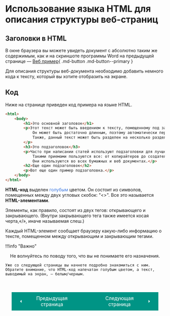 # Использование языка HTML для описания структуры веб-страниц

## Заголовки в HTML

В окне браузера вы можете увидеть документ с абсолютно таким же содержимым, как и на скриншоте программы Word на предыдущей странице — [Веб пример](/html-css-manual/assets/files/HTMLEX.html){ .md-button .md-button--primary }

Для описания структуры веб-документа необходимо добавить немного кода к тексту, который вы хотите отобразить на экране.

## Код

Ниже на странице приведен код примера на языке HTML.

``` html title="Код страницы"
<html>
    <body>
        <h1>Это основной заголовок</h1>
        <p>Этот текст может быть введением к тексту, помещенному под заголовком.
            Он может быть достаточно длинным, поэтому автоматически переносится на новую строку. 
            Также, данный текст может быть разделен на несколько разделов с подзаголовками.
        </p>
        <h3>Это подзаголовок</h3>
        <p>Часто при написании статей используют подзаголовки для лучшего понимания содержания публикации.
            Такими приемами пользуются все: от копирайтеров до создателей сайтов.
            Они используются во всех бумажных и веб документах.</p>
        <h2>Еще один подзаголовок</h2>
        <p>Вот еще один пример подзаголовка.</p>
    </body>
</html>
```

**HTML-код** выделен <span style="color:#3B77E0;">голубым</span> цветом. Он состоит из символов, помещенных между двух угловых скобок: "&lt;&gt;". Все это называется **HTML-элементами**.

Элементы, как правило, состоят из двух тегов: открывающего и закрывающего. (Внутри закрывающего тега также имеется косая черта,&#171;/&#187;, иначе называемая слеш.) 

Каждый HTML-элемент сообщает браузеру какую-либо информацию о тексте, помещенном между открывающим и закрывающим тегами.

!!!info "Важно"
    <center>Не волнуйтесь по поводу того, что вы не понимаете его назначения.</center>

    Уже со следующей страницы вы начнете подробно знакомиться с ним. Обратите внимание, что HTML-код напечатан голубым цветом, а текст, выводимый на экран, — белым/черным.

<div style="display: flex; justify-content: space-between; padding: 20px; margin-top:30px;"><button class="custom-button" style="background-color: rgb(0, 148, 133); color: white; font-family: 'Roboto', sans-serif; border: none; cursor: pointer; padding: 10px 20px; font-size: 16px; display: flex; align-items: center;" onclick="window.location.href='/html-css-manual/html/struct/MSWord/'"><svg xmlns="http://www.w3.org/2000/svg" viewBox="0 0 24 24" style="fill: white; width: 20px; height: 20px;"><path d="M15 18l-6-6 6-6" /></svg><span style="margin: 0 10px;">Предыдущая страница</span></button><button class="custom-button" style="background-color: rgb(0, 148, 133); color: white; font-family: 'Roboto', sans-serif; border: none; cursor: pointer; padding: 10px 20px; font-size: 16px; display: flex; align-items: center;" onclick="window.location.href='meaning/'"><span style="margin: 0 10px;">Следующая страница</span><svg xmlns="http://www.w3.org/2000/svg" viewBox="0 0 24 24" style="fill: white; width: 20px; height: 20px;"><path d="M9 18l6-6-6-6" /></svg></button></div>
